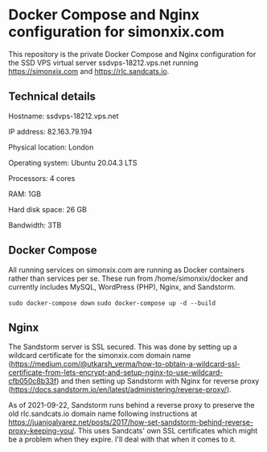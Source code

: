 # Docker Compose and Nginx configuration for simonxix.com

This repository is the private Docker Compose and Nginx configuration for the SSD VPS virtual server ssdvps-18212.vps.net running https://simonxix.com and https://rlc.sandcats.io.

## Technical details

Hostname: ssdvps-18212.vps.net

IP address: 82.163.79.194

Physical location: London

Operating system: Ubuntu 20.04.3 LTS

Processors: 4 cores

RAM: 1GB

Hard disk space: 26 GB

Bandwidth: 3TB


## Docker Compose

All running services on simonxix.com are running as Docker containers rather than services per se. These run from /home/simonxix/docker and currently includes MySQL, WordPress (PHP), Nginx, and Sandstorm. 

`sudo docker-compose down`
`sudo docker-compose up -d --build`

## Nginx

The Sandstorm server is SSL secured. This was done by setting up a wildcard certificate for the simonxix.com domain name (https://medium.com/@utkarsh_verma/how-to-obtain-a-wildcard-ssl-certificate-from-lets-encrypt-and-setup-nginx-to-use-wildcard-cfb050c8b33f) and then setting up Sandstorm with Nginx for reverse proxy (https://docs.sandstorm.io/en/latest/administering/reverse-proxy/).

As of 2021-09-22, Sandstorm runs behind a reverse proxy to preserve the old rlc.sandcats.io domain name following instructions at https://juanjoalvarez.net/posts/2017/how-set-sandstorm-behind-reverse-proxy-keeping-you/. This uses Sandcats' own SSL certificates which might be a problem when they expire. I'll deal with that when it comes to it.  
